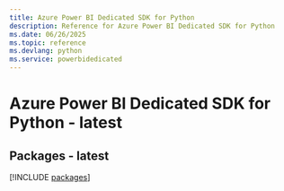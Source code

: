 ```yaml
---
title: Azure Power BI Dedicated SDK for Python
description: Reference for Azure Power BI Dedicated SDK for Python
ms.date: 06/26/2025
ms.topic: reference
ms.devlang: python
ms.service: powerbidedicated
---
```

# Azure Power BI Dedicated SDK for Python - latest
## Packages - latest
[!INCLUDE [packages](power-bi-dedicated-index.md)]